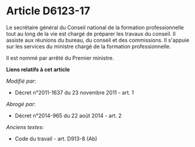 # Article D6123-17

Le secrétaire général du Conseil national de la formation professionnelle tout au long de la vie est chargé de préparer les
travaux du conseil. Il assiste aux réunions du bureau, du conseil et des commissions. Il s'appuie sur les services du
ministre chargé de la formation professionnelle.

Il est nommé par arrêté du Premier ministre.

**Liens relatifs à cet article**

_Modifié par_:

  - Décret n°2011-1637 du 23 novembre 2011 - art. 1

_Abrogé par_:

  - Décret n°2014-965 du 22 août 2014 - art. 2

_Anciens textes_:

  - Code du travail - art. D913-8 (Ab)
